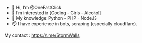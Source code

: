- 👋 Hi, I’m @OneFastClick
- 👀 I’m interested in [Coding - Girls - Alcohol]
- 💞️ My knowledge: Python - PHP - NodeJS
- 📫 I have experience in bots, scraping (especially cloudflare).

My contact : https://t.me/StormWalls
